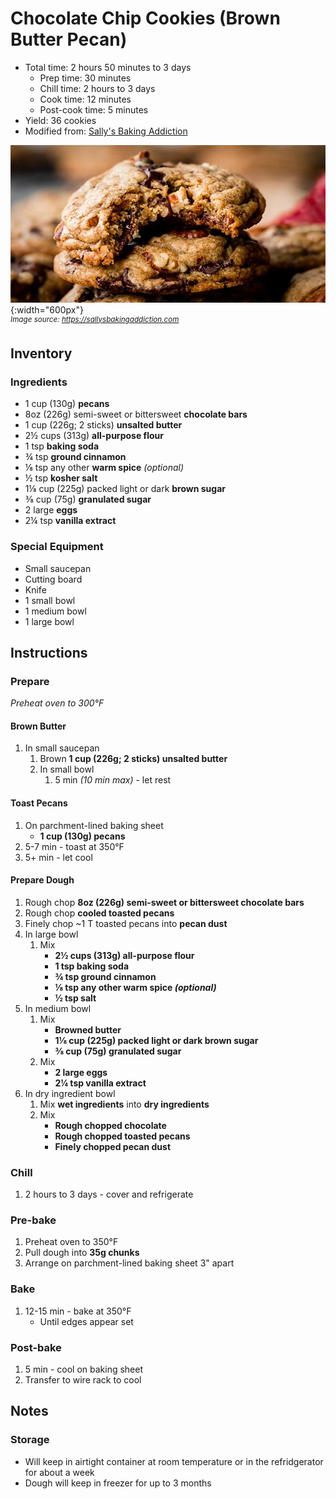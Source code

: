 # Chocolate Chip Cookies (Brown Butter Pecan)

- Total time: 2 hours 50 minutes to 3 days
    - Prep time: 30 minutes
    - Chill time: 2 hours to 3 days
    - Cook time: 12 minutes
    - Post-cook time: 5 minutes
- Yield: 36 cookies
- Modified from: [Sally's Baking Addiction](https://sallysbakingaddiction.com)

![](./hero.jpg){:width="600px"}
<br />
_<sup>Image source: <https://sallysbakingaddiction.com></sup>_

## Inventory

### Ingredients

- 1 cup (130g) **pecans**
- 8oz (226g) semi-sweet or bittersweet **chocolate bars**
- 1 cup (226g; 2 sticks) **unsalted butter**
- 2½ cups (313g) **all-purpose flour**
- 1 tsp **baking soda**
- ¾ tsp **ground cinnamon**
- ⅛ tsp any other **warm spice** _(optional)_
- ½ tsp **kosher salt**
- 1⅛ cup (225g) packed light or dark **brown sugar**
- ⅜ cup (75g) **granulated sugar**
- 2 large **eggs**
- 2¼ tsp **vanilla extract**

### Special Equipment

- Small saucepan
- Cutting board
- Knife
- 1 small bowl
- 1 medium bowl
- 1 large bowl

## Instructions

### Prepare

_Preheat oven to 300°F_

#### Brown Butter

1. In small saucepan
    1. Brown **1 cup (226g; 2 sticks) unsalted butter**
    1. In small bowl
        1. 5 min _(10 min max)_ - let rest

#### Toast Pecans

1. On parchment-lined baking sheet
    - **1 cup (130g) pecans**
1. 5-7 min - toast at 350°F
1. 5+ min - let cool

#### Prepare Dough

1. Rough chop **8oz (226g) semi-sweet or bittersweet chocolate bars**
1. Rough chop **cooled toasted pecans**
1. Finely chop ~1 T toasted pecans into **pecan dust**
1. In large bowl
    1. Mix
        - **2½ cups (313g) all-purpose flour**
        - **1 tsp baking soda**
        - **¾ tsp ground cinnamon**
        - **⅛ tsp any other warm spice _(optional)_**
        - **½ tsp salt**
1. In medium bowl
    1. Mix
        - **Browned butter**
        - **1⅛ cup (225g) packed light or dark brown sugar**
        - **⅜ cup (75g) granulated sugar**
    1. Mix
        - **2 large eggs**
        - **2¼ tsp vanilla extract**
1. In dry ingredient bowl
    1. Mix **wet ingredients** into **dry ingredients**
    1. Mix
        - **Rough chopped chocolate**
        - **Rough chopped toasted pecans**
        - **Finely chopped pecan dust**

### Chill

1. 2 hours to 3 days - cover and refrigerate

### Pre-bake

1. Preheat oven to 350°F
1. Pull dough into **35g chunks**
1. Arrange on parchment-lined baking sheet 3" apart

### Bake

1. 12-15 min - bake at 350°F
    - Until edges appear set

### Post-bake

1. 5 min - cool on baking sheet
1. Transfer to wire rack to cool

## Notes

### Storage

- Will keep in airtight container at room temperature or in the refridgerator for about a week
- Dough will keep in freezer for up to 3 months
